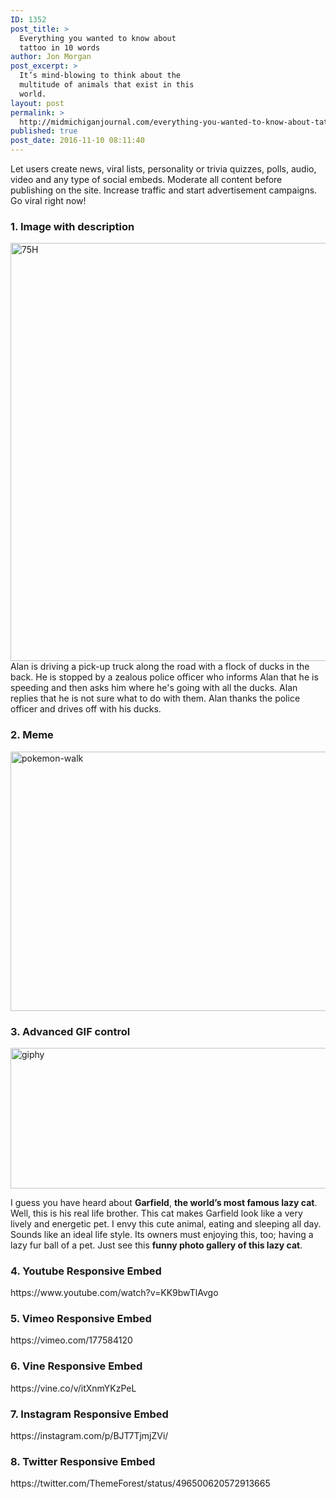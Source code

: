 ```yaml
---
ID: 1352
post_title: >
  Everything you wanted to know about
  tattoo in 10 words
author: Jon Morgan
post_excerpt: >
  It’s mind-blowing to think about the
  multitude of animals that exist in this
  world.
layout: post
permalink: >
  http://midmichiganjournal.com/everything-you-wanted-to-know-about-tatoo-in-10-words
published: true
post_date: 2016-11-10 08:11:40
---
```

<p class="p1"><span class="s1">Let users create news, viral lists, personality or trivia quizzes, polls, audio, video and any type of social embeds. Moderate all content before publishing on the site. Increase traffic and start advertisement campaigns. Go viral right now!</span></p>

<h3>1. Image with description</h3>
<img class="aligncenter size-full wp-image-894" src="http://boombox.px-lab.com/lonely-panda/wp-content/uploads/sites/2/2016/08/75H.jpg" alt="75H" width="1000" height="669" />Alan is driving a pick-up truck along the road with a flock of ducks in the back. He is stopped by a zealous police officer who informs Alan that he is speeding and then asks him where he's going with all the ducks. Alan replies that he is not sure what to do with them. Alan thanks the police officer and drives off with his ducks.
<h3>2. Meme</h3>
<img class="aligncenter size-full wp-image-1249" src="http://boombox.px-lab.com/lonely-panda/wp-content/uploads/sites/2/2016/08/pokemon-walk.jpg" alt="pokemon-walk" width="754" height="415" />
<h3>3. Advanced GIF control</h3>
<img class="aligncenter size-full wp-image-1146" src="http://boombox.px-lab.com/lonely-panda/wp-content/uploads/sites/2/2016/08/giphy-1.gif" alt="giphy" width="754" height="225" />
<p class="p1"><span class="s1">I guess you have heard about <b>Garfield</b>, <b>the world’s most famous lazy cat</b>. Well, this is his real life brother. This cat makes Garfield look like a very lively and energetic pet. I envy this cute animal, eating and sleeping all day. Sounds like an ideal life style. Its owners must enjoying this, too; having a lazy fur ball of a pet. Just see this <b>funny photo gallery of this lazy cat</b>.</span></p>

<h3>4. Youtube Responsive Embed</h3>
https://www.youtube.com/watch?v=KK9bwTlAvgo
<h3>5. Vimeo Responsive Embed</h3>
https://vimeo.com/177584120
<h3>6. Vine Responsive Embed</h3>
https://vine.co/v/itXnmYKzPeL
<h3>7. Instagram Responsive Embed</h3>
https://instagram.com/p/BJT7TjmjZVi/
<h3>8. Twitter Responsive Embed</h3>
https://twitter.com/ThemeForest/status/496500620572913665
<div class="embed-code"></div>